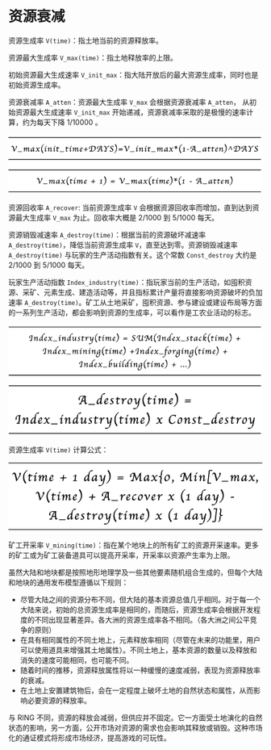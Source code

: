 # 资源衰减

资源生成率 `V(time)`：指土地当前的资源释放率。

资源最大生成率 `V_max(time)`：指土地释放率的上限。

初始资源最大生成速率 `V_init_max`：指大陆开放后的最大资源生成率，同时也是初始资源生成率。

资源衰减率 `A_atten`：资源最大生成率 `V_max` 会根据资源衰减率 `A_atten`， 从初始资源最大生成速率 `V_init_max` 开始递减，资源衰减率采取的是极慢的速率计算，约为每天下降 1/10000 。

![](../../../.gitbook/assets/att1.png)

资源回收率 `A_recover`: 当前资源生成率 `V` 会根据资源回收率而增加，直到达到资源最大生成率 `V_max` 为止。回收率大概是 2/1000 到 5/1000 每天。

资源销毁减速率 `A_destroy(time)`：根据当前的资源破坏减速率 `A_destroy(time)`，降低当前资源生成率 `V`，直至达到零。资源销毁减速率 `A_destroy(time)` 与玩家的生产活动指数有关。这个常数 `Const_destroy` 大约是 2/1000 到 5/1000 每天。


玩家生产活动指数 `Index_industry(time)`：指玩家当前的生产活动，如囤积资源、采矿、元素生成、建造活动等，并且指标累计产量将直接影响资源破坏的负加速率 `A_destroy(time)`。矿工从土地采矿，囤积资源、参与建设或建设布局等方面的一系列生产活动，都会影响到资源的生成率，可以看作是工农业活动的标志。

![](../../../.gitbook/assets/att2.png)

资源生成率 `V(time)` 计算公式：

![](../../../.gitbook/assets/att3.png)

矿工开采率 `V_mining(time)`：指在某个地块上的所有矿工的资源开采速率。更多的矿工或为矿工装备道具可以提高开采率，开采率以资源产生率为上限。

虽然大陆和地块都是按照地形地理学及一些其他要素随机组合生成的，但每个大陆和地块的通用发布模型遵循以下规则：

* 尽管大陆之间的资源分布不同，但大陆的基本资源总值几乎相同。对于每一个大陆来说，初始的总资源生成率是相同的，而随后，资源生成率会根据开发程度的不同出现显著差异。各大洲的资源生成率各不相同。（各大洲之间公平竞争的原则）
* 在具有相同属性的不同土地上，元素释放率相同（尽管在未来的功能里，用户可以使用道具来增强其土地属性）。不同土地上，基本资源的数量以及释放和消失的速度可能相同，也可能不同。
* 随着时间的推移，资源释放属性将以一种缓慢的速度减弱，表现为资源释放率的衰减。
* 在土地上安置建筑物后，会在一定程度上破坏土地的自然状态和属性，从而影响必要资源的释放率。

与 RING 不同，资源的释放会减弱，但供应并不固定。它一方面受土地演化的自然状态的影响，另一方面，公开市场对资源的需求也会影响其释放或销毁。这种市场化的通证模式将形成市场经济，提高游戏的可玩性。


